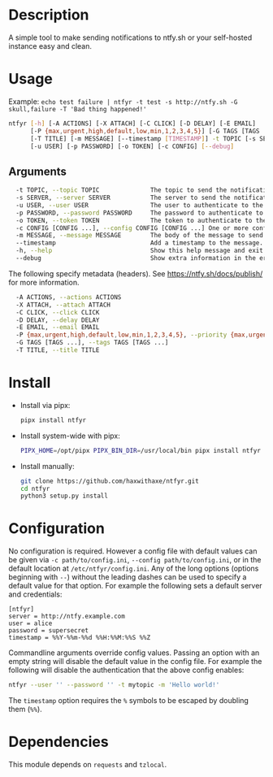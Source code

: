 # Description
A simple tool to make sending notifications to ntfy.sh or your self-hosted instance easy and clean.


# Usage
Example: `echo test failure | ntfyr -t test -s http://ntfy.sh -G skull,failure -T 'Bad thing happened!'`

```sh
ntfyr [-h] [-A ACTIONS] [-X ATTACH] [-C CLICK] [-D DELAY] [-E EMAIL]
      [-P {max,urgent,high,default,low,min,1,2,3,4,5}] [-G TAGS [TAGS ...]]
      [-T TITLE] [-m MESSAGE] [--timestamp [TIMESTAMP]] -t TOPIC [-s SERVER]
      [-u USER] [-p PASSWORD] [-o TOKEN] [-c CONFIG] [--debug]
```

## Arguments
```sh
  -t TOPIC, --topic TOPIC              The topic to send the notification to. Required.
  -s SERVER, --server SERVER           The server to send the notification to. Defaults to https://ntfy.sh.
  -u USER, --user USER                 The user to authenticate to the server with.
  -p PASSWORD, --password PASSWORD     The password to authenticate to the server with.
  -o TOKEN, --token TOKEN              The token to authenticate to the server with.
  -c CONFIG [CONFIG ...], --config CONFIG [CONFIG ...] One or more configuration files with default values. The values in each file are merged onto the file after it (left to right) if more than one file is given. The values specified as arguments override the values in these files.
  -m MESSAGE, --message MESSAGE        The body of the message to send. The default (or if "-"is given) is to read from stdin.
  --timestamp                          Add a timestamp to the message. If this argument is given without a value '%Y-%m-%d %H:%M:%S %Z' is used as the timestamp format. If the strig `%message` is in the format string it is replaced with the message after the timestamp is formatted.
  -h, --help                           Show this help message and exit.
  --debug                              Show extra information in the error messages.
```

The following specify metadata (headers). See https://ntfy.sh/docs/publish/ for more information.
```sh
  -A ACTIONS, --actions ACTIONS
  -X ATTACH, --attach ATTACH
  -C CLICK, --click CLICK
  -D DELAY, --delay DELAY
  -E EMAIL, --email EMAIL
  -P {max,urgent,high,default,low,min,1,2,3,4,5}, --priority {max,urgent,high,default,low,min,1,2,3,4,5}
  -G TAGS [TAGS ...], --tags TAGS [TAGS ...]
  -T TITLE, --title TITLE
```

# Install
* Install via pipx:
    ```sh
    pipx install ntfyr
    ```
* Install system-wide with pipx:
    ```sh
    PIPX_HOME=/opt/pipx PIPX_BIN_DIR=/usr/local/bin pipx install ntfyr
    ```
* Install manually:
    ```sh
    git clone https://github.com/haxwithaxe/ntfyr.git
    cd ntfyr
    python3 setup.py install
    ```

# Configuration
No configuration is required. However a config file with default values can be given via `-c path/to/config.ini`, ``--config path/to/config.ini``, or in the default location at ``/etc/ntfyr/config.ini``.
Any of the long options (options beginning with `--`) without the leading dashes can be used to specify a default value for that option. For example the following sets a default server and credentials:
```
[ntfyr]
server = http://ntfy.example.com
user = alice
password = supersecret
timestamp = %%Y-%%m-%%d %%H:%%M:%%S %%Z
```

Commandline arguments override config values. Passing an option with an empty string will disable the default value in the config file. For example the following will disable the authentication that the above config enables:
```sh
ntfyr --user '' --password '' -t mytopic -m 'Hello world!'
```

The `timestamp` option requires the ``%`` symbols to be escaped by doubling them (``%%``).

# Dependencies
This module depends on `requests` and `tzlocal`.
